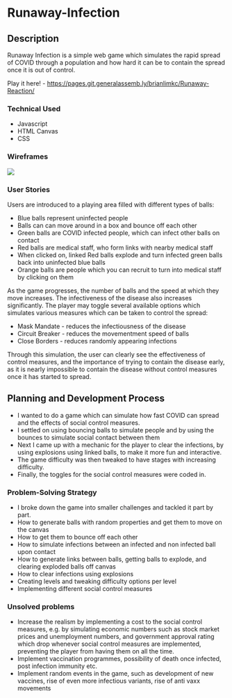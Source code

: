 # Runaway-Infection

## Description

Runaway Infection is a simple web game which simulates the rapid spread of COVID through a population and how hard it can be to contain the spread once it is out of control. 

Play it here! - https://pages.git.generalassemb.ly/brianlimkc/Runaway-Reaction/


### Technical Used

- Javascript
- HTML Canvas
- CSS

### Wireframes

<img src="https://i.imgur.com/beOiuXO.png">

### User Stories

Users are introduced to a playing area filled with different types of balls:

* Blue balls represent uninfected people
* Balls can can move around in a box and bounce off each other
* Green balls are COVID infected people, which can infect other balls on contact
* Red balls are medical staff, who form links with nearby medical staff
* When clicked on, linked Red balls explode and turn infected green balls back into uninfected blue balls
* Orange balls are people which you can recruit to turn into medical staff by clicking on them

As the game progresses, the number of balls and the speed at which they move increases. The infectiveness of the disease also increases significantly. The player may toggle several available options which simulates various measures which can be taken to control the spread:

* Mask Mandate - reduces the infectiousness of the disease
* Circuit Breaker - reduces the movementment speed of balls
* Close Borders - reduces randomly appearing infections

Through this simulation, the user can clearly see the effectiveness of control measures, and the importance of trying to contain the disease early, as it is nearly impossible to contain the disease without control measures once it has started to spread. 

## Planning and Development Process

 - I wanted to do a game which can simulate how fast COVID can spread and the effects of social control measures. 
 - I settled on using bouncing balls to simulate people and by using the bounces to simulate social contact between them
 - Next I came up with a mechanic for the player to clear the infections, by using explosions using linked balls, to make it more fun and interactive. 
 - The game difficulty was then tweaked to have stages with increasing difficulty.
- Finally, the toggles for the social control measures were coded in.

### Problem-Solving Strategy

- I broke down the game into smaller challenges and tackled it part by part.
- How to generate balls with random properties and get them to move on the canvas
- How to get them to bounce off each other
- How to simulate infections between an infected and non infected ball upon contact
- How to generate links between balls, getting balls to explode, and clearing exploded balls off canvas
- How to clear infections using explosions
- Creating levels and tweaking difficulty options per level 
- Implementing different social control measures

### Unsolved problems

- Increase the realism by implementing a cost to the social control measures, e.g. by simulating economic numbers such as stock market prices and unemployment numbers, and government approval rating which drop whenever social control measures are implemented, preventing the player from having them on all the time.
- Implement vaccination programmes, possibility of death once infected, post infection immunity etc.
- Implement random events in the game, such as development of new vaccines, rise of even more infectious variants, rise of anti vaxx movements

